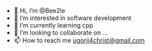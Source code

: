 - 👋 Hi, I’m @Bee2le
- 👀 I’m interested in software development 
- 🌱 I’m currently learning cpp
- 💞️ I’m looking to collaborate on ...
- 📫 How to reach me ugorji4christ@gmail.com

<!---
Bee2le/Bee2le is a ✨ special ✨ repository because its `README.md` (this file) appears on your GitHub profile.
You can click the Preview link to take a look at your changes.
--->
